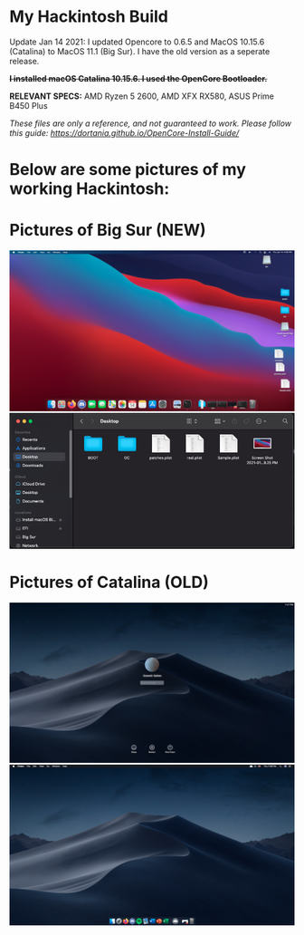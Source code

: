 # My Hackintosh Build

Update Jan 14 2021: I updated Opencore to 0.6.5 and MacOS 10.15.6 (Catalina) to MacOS 11.1 (Big Sur). I have the old version as a seperate release.

~~**I installed macOS Catalina 10.15.6. I used the OpenCore Bootloader.**~~

**RELEVANT SPECS:** AMD Ryzen 5 2600, AMD XFX RX580, ASUS Prime B450 Plus 

*These files are only a reference, and not guaranteed to work. Please follow this guide: https://dortania.github.io/OpenCore-Install-Guide/*

# Below are some pictures of my working Hackintosh:

# Pictures of Big Sur (NEW)
<img src="https://raw.githubusercontent.com/ssharker21/hackintosh/master/images/Screen%20Shot%202021-01-14%20at%204.59.25%20PM.png">
<img src="https://raw.githubusercontent.com/ssharker21/hackintosh/master/images/Screen%20Shot%202021-01-14%20at%205.04.01%20PM.png">

# Pictures of Catalina (OLD)
<img src="https://raw.githubusercontent.com/ssharker21/hackintosh/master/images/lockscreen.png">
<img src="https://raw.githubusercontent.com/ssharker21/hackintosh/master/images/home%20screen.png">
